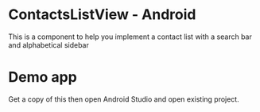 # ContactsListView - Android

This is a component to help you implement a contact list with a search bar and alphabetical sidebar

# Demo app
Get a copy of this then open Android Studio and open existing project.

